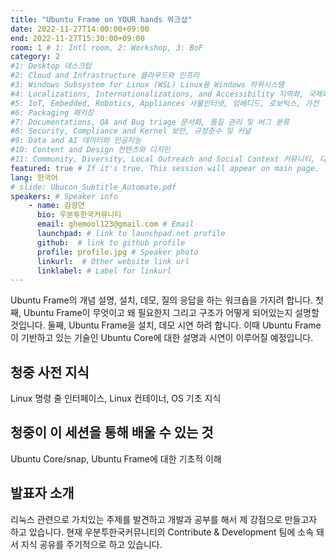 ```yaml
---
title: "Ubuntu Frame on YOUR hands 워크샵"
date: 2022-11-27T14:00:00+09:00
end: 2022-11-27T15:30:00+09:00
room: 1 # 1: Intl room, 2: Workshop, 3: BoF
category: 2
#1: Desktop 데스크탑
#2: Cloud and Infrastructure 클라우드와 인프라
#3: Windows Subsystem for Linux (WSL) Linux용 Windows 하위시스템
#4: Localizations, Internationalizations, and Accessibility 지역화, 국제화 및 접근성
#5: IoT, Embedded, Robotics, Appliances 사물인터넷, 임베디드, 로보틱스, 가전
#6: Packaging 패키징
#7: Documentations, QA and Bug triage 문서화, 품질 관리 및 버그 분류
#8: Security, Compliance and Kernel 보안, 규정준수 및 커널
#9: Data and AI 데이터와 인공지능
#10: Content and Design 컨텐츠와 디지인
#11: Community, Diversity, Local Outreach and Social Context 커뮤니티, 다양성, 지역 사회 협력과 사회적 관점
featured: true # If it's true. This session will appear on main page.
lang: 한국어
# slide: Ubucon_Subtitle_Automate.pdf
speakers: # Speaker info
    - name: 김광연
      bio: 우분투한국커뮤니티
      email: ghemool123@gmail.com # Email
      launchpad: # link to launchpad.net profile
      github:  # link to github profile
      profile: profile.jpg # Speaker photo 
      linkurl:  # Other website link url
      linklabel: # Label for linkurl
---
```


Ubuntu Frame의 개념 설명, 설치, 데모, 질의 응답을 하는 워크숍을 가지려 합니다.
첫째, Ubuntu Frame이 무엇이고 왜 필요한지 그리고 구조가 어떻게 되어있는지 설명할 것입니다. 
둘째, Ubuntu Frame을 설치, 데모 시연 하려 합니다. 이때 Ubuntu Frame이 기반하고 있는 기술인 Ubuntu Core에 대한 설명과 시연이 이루어질 예정입니다.

## 청중 사전 지식
Linux 명령 줄 인터페이스, Linux 컨테이너, OS 기초 지식

## 청중이 이 세션을 통해 배울 수 있는 것
Ubuntu Core/snap, Ubuntu Frame에 대한 기초적 이해

## 발표자 소개
리눅스 관련으로 가치있는 주제를 발견하고 개발과 공부를 해서 제 강점으로 만들고자 하고 있습니다. 현재 우분투한국커뮤니티의 Contribute & Development 팀에 소속 돼서 지식 공유를 주기적으로 하고 있습니다.